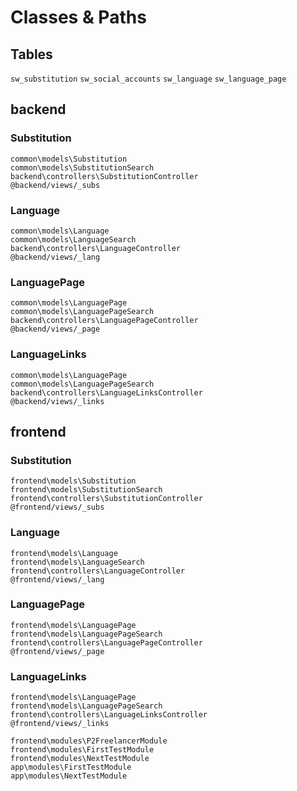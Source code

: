 # Classes & Paths

## Tables

`sw_substitution`
`sw_social_accounts`
`sw_language`
`sw_language_page`

## backend

### Substitution

```
common\models\Substitution
common\models\SubstitutionSearch
backend\controllers\SubstitutionController
@backend/views/_subs
```

### Language

```
common\models\Language
common\models\LanguageSearch
backend\controllers\LanguageController
@backend/views/_lang
```

### LanguagePage

```
common\models\LanguagePage
common\models\LanguagePageSearch
backend\controllers\LanguagePageController
@backend/views/_page
```

### LanguageLinks

```
common\models\LanguagePage
common\models\LanguagePageSearch
backend\controllers\LanguageLinksController
@backend/views/_links
```

## frontend

### Substitution

```
frontend\models\Substitution
frontend\models\SubstitutionSearch
frontend\controllers\SubstitutionController
@frontend/views/_subs
```

### Language

```
frontend\models\Language
frontend\models\LanguageSearch
frontend\controllers\LanguageController
@frontend/views/_lang
```

### LanguagePage

```
frontend\models\LanguagePage
frontend\models\LanguagePageSearch
frontend\controllers\LanguagePageController
@frontend/views/_page
```

### LanguageLinks

```
frontend\models\LanguagePage
frontend\models\LanguagePageSearch
frontend\controllers\LanguageLinksController
@frontend/views/_links
```

```
frontend\modules\P2FreelancerModule
frontend\modules\FirstTestModule
frontend\modules\NextTestModule
app\modules\FirstTestModule
app\modules\NextTestModule
```


